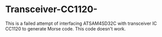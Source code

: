 # Transceiver-CC1120-
This is a failed attempt of interfacing ATSAM4SD32C with transceiver IC CC1120 to generate Morse code.
This code doesn't work.
